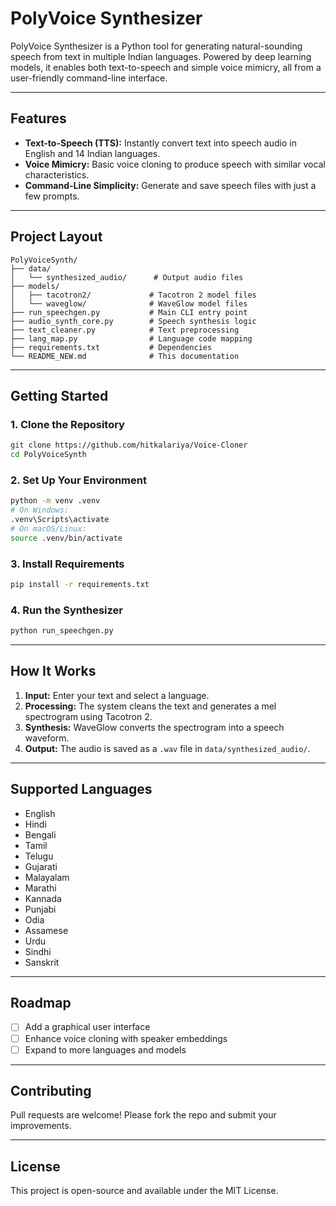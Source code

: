 # PolyVoice Synthesizer

PolyVoice Synthesizer is a Python tool for generating natural-sounding speech from text in multiple Indian languages. Powered by deep learning models, it enables both text-to-speech and simple voice mimicry, all from a user-friendly command-line interface.

---

## Features

- **Text-to-Speech (TTS):** Instantly convert text into speech audio in English and 14 Indian languages.
- **Voice Mimicry:** Basic voice cloning to produce speech with similar vocal characteristics.
- **Command-Line Simplicity:** Generate and save speech files with just a few prompts.

---

## Project Layout

```
PolyVoiceSynth/
├── data/
│   └── synthesized_audio/      # Output audio files
├── models/
│   ├── tacotron2/             # Tacotron 2 model files
│   └── waveglow/              # WaveGlow model files
├── run_speechgen.py           # Main CLI entry point
├── audio_synth_core.py        # Speech synthesis logic
├── text_cleaner.py            # Text preprocessing
├── lang_map.py                # Language code mapping
├── requirements.txt           # Dependencies
└── README_NEW.md              # This documentation
```

---

## Getting Started

### 1. Clone the Repository
```bash
git clone https://github.com/hitkalariya/Voice-Cloner
cd PolyVoiceSynth
```

### 2. Set Up Your Environment
```bash
python -m venv .venv
# On Windows:
.venv\Scripts\activate
# On macOS/Linux:
source .venv/bin/activate
```

### 3. Install Requirements
```bash
pip install -r requirements.txt
```

### 4. Run the Synthesizer
```bash
python run_speechgen.py
```

---

## How It Works

1. **Input:** Enter your text and select a language.
2. **Processing:** The system cleans the text and generates a mel spectrogram using Tacotron 2.
3. **Synthesis:** WaveGlow converts the spectrogram into a speech waveform.
4. **Output:** The audio is saved as a `.wav` file in `data/synthesized_audio/`.

---

## Supported Languages

- English
- Hindi
- Bengali
- Tamil
- Telugu
- Gujarati
- Malayalam
- Marathi
- Kannada
- Punjabi
- Odia
- Assamese
- Urdu
- Sindhi
- Sanskrit

---

## Roadmap

- [ ] Add a graphical user interface
- [ ] Enhance voice cloning with speaker embeddings
- [ ] Expand to more languages and models

---

## Contributing

Pull requests are welcome! Please fork the repo and submit your improvements.

---

## License

This project is open-source and available under the MIT License. 
